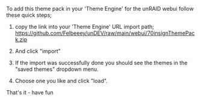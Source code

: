 To add this theme pack in your 'Theme Engine' for the unRAID webui follow these quick steps;

1.  copy the link into your 'Theme Engine' URL import path; 
    https://github.com/Felbeeey/unDEV/raw/main/webui/70insignThemePack.zip

2.  And click "import"

3.  If the import was successfully done you should see the themes in the "saved themes" dropdown menu.

4.  Choose one you like and click "load".

That's it - have fun
